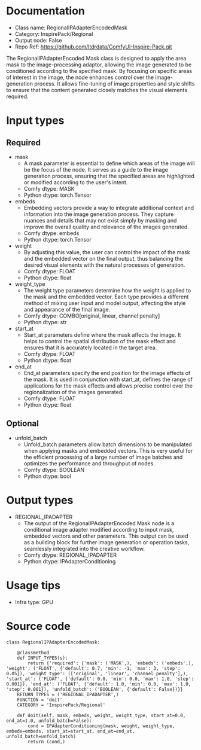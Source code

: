 # Documentation
- Class name: RegionalIPAdapterEncodedMask
- Category: InspirePack/Regional
- Output node: False
- Repo Ref: https://github.com/ltdrdata/ComfyUI-Inspire-Pack.git

The RegionalIPAdapterEncoded Mask class is designed to apply the area mask to the image-processing adaptor, allowing the image generated to be conditioned according to the specified mask. By focusing on specific areas of interest in the image, the node enhances control over the image-generation process. It allows fine-tuning of image properties and style shifts to ensure that the content generated closely matches the visual elements required.

# Input types
## Required
- mask
    - A mask parameter is essential to define which areas of the image will be the focus of the node. It serves as a guide to the image generation process, ensuring that the specified areas are highlighted or modified according to the user's intent.
    - Comfy dtype: MASK
    - Python dtype: torch.Tensor
- embeds
    - Embedding vectors provide a way to integrate additional context and information into the image generation process. They capture nuances and details that may not exist simply by masking and improve the overall quality and relevance of the images generated.
    - Comfy dtype: embeds
    - Python dtype: torch.Tensor
- weight
    - By adjusting this value, the user can control the impact of the mask and the embedded vector on the final output, thus balancing the desired visual elements with the natural processes of generation.
    - Comfy dtype: FLOAT
    - Python dtype: float
- weight_type
    - The weight type parameters determine how the weight is applied to the mask and the embedded vector. Each type provides a different method of mixing user input and model output, affecting the style and appearance of the final image.
    - Comfy dtype: COMBO[original, linear, channel penalty]
    - Python dtype: str
- start_at
    - Start_at parameters define where the mask affects the image. It helps to control the spatial distribution of the mask effect and ensures that it is accurately located in the target area.
    - Comfy dtype: FLOAT
    - Python dtype: float
- end_at
    - End_at parameters specify the end position for the image effects of the mask. It is used in conjunction with start_at, defines the range of applications for the mask effects and allows precise control over the regionalization of the images generated.
    - Comfy dtype: FLOAT
    - Python dtype: float
## Optional
- unfold_batch
    - Unfold_batch parameters allow batch dimensions to be manipulated when applying masks and embedded vectors. This is very useful for the efficient processing of a large number of image batches and optimizes the performance and throughput of nodes.
    - Comfy dtype: BOOLEAN
    - Python dtype: bool

# Output types
- REGIONAL_IPADAPTER
    - The output of the RegionalIPAdapterEncoded Mask node is a conditional image adapter modified according to input mask, embedded vectors and other parameters. This output can be used as a building block for further image generation or operation tasks, seamlessly integrated into the creative workflow.
    - Comfy dtype: REGIONAL_IPADAPTER
    - Python dtype: IPAdapterConditioning

# Usage tips
- Infra type: GPU

# Source code
```
class RegionalIPAdapterEncodedMask:

    @classmethod
    def INPUT_TYPES(s):
        return {'required': {'mask': ('MASK',), 'embeds': ('embeds',), 'weight': ('FLOAT', {'default': 0.7, 'min': -1, 'max': 3, 'step': 0.05}), 'weight_type': (['original', 'linear', 'channel penalty'],), 'start_at': ('FLOAT', {'default': 0.0, 'min': 0.0, 'max': 1.0, 'step': 0.001}), 'end_at': ('FLOAT', {'default': 1.0, 'min': 0.0, 'max': 1.0, 'step': 0.001}), 'unfold_batch': ('BOOLEAN', {'default': False})}}
    RETURN_TYPES = ('REGIONAL_IPADAPTER',)
    FUNCTION = 'doit'
    CATEGORY = 'InspirePack/Regional'

    def doit(self, mask, embeds, weight, weight_type, start_at=0.0, end_at=1.0, unfold_batch=False):
        cond = IPAdapterConditioning(mask, weight, weight_type, embeds=embeds, start_at=start_at, end_at=end_at, unfold_batch=unfold_batch)
        return (cond,)
```